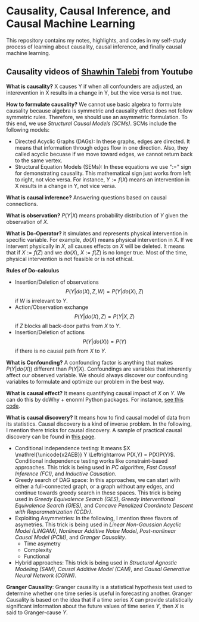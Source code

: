 # Causality, Causal Inference, and Causal Machine Learning
This repository contains my notes, highlights, and codes in my self-study process of learning about causality, causal inference, and finally causal machine learning.

## Causality videos of [Shawhin Talebi](https://www.youtube.com/watch?v=WqASiuM4a-A&list=PLz-ep5RbHosVVTz9HEzpI4d6xpWsc8rOa) from Youtube

**What is causality?** X causes Y if when all confounders are adjusted, an interevention in X results in a change in Y, but the vice versa is not true.

**How to formulate causality?** We cannot use basic algebra to formulate causality because algebra is symmetric and causality effect does not follow symmetric rules. Therefore, we should use an asymmetric formulation. To this end, we use *Structural Causal Models (SCMs)*. SCMs include the following models:
- Directed Acyclic Graphs (DAGs): In these graphs, edges are directed. It means that information through edges flow in one direction. Also, they called acyclic becuase if we move toward edges, we cannot return back to the same vertex.
- Structural Equation Models (SEMs): In these equations we use ":=" sign for demonstrating causality. This mathematical sign just works from left to right, not vice versa. For instance, $Y := f(X)$ means an intervention in X results in a change in Y, not vice versa.

**What is causal inference?** Answering questions based on causal connections.

**What is observation?** $P(Y|X)$ means probability distribution of $Y$ given the observation of $X$.

**What is Do-Operator?** it simulates and represents physical intervention in specific variable. For example, $do(X)$ means physical intervention in X. If we intervent physically in $X$, all causes effects on $X$ will be deleted. It means that if $X := f(Z)$ and we $do(X)$, $X := f(Z)$ is no longer true. Most of the time, physical intervention is not feasible or is not ethical.

**Rules of Do-calculus**
- Insertion/Deletion of observations 
$$P(Y|do(X),Z,W) = P(Y|do(X),Z)$$ if $W$ is irrelevant to $Y$.
- Action/Observation exchange
$$P(Y|do(X),Z) = P(Y|X,Z)$$ if $Z$ blocks all back-door paths from $X$ to $Y$.
- Insertion/Deletion of actions
$$P(Y|do(X)) = P(Y)$$ if there is no causal path from $X$ to $Y$.

**What is Confounding?** A confounding factor is anything that makes $P(Y|do(X))$ different than $P(Y|X)$. Confoundings are variables that inherently affect our observed variable. We should always discover our confounding variables to formulate and optimize our problem in the best way.

**What is causal effect?** It means quantifying causal impact of $X$ on $Y$. We can do this by doWhy + enonml Python packages. For instance, [see this code](causal_inference/Causal_inference.ipynb).

**What is causal discovery?** It means how to find causal model of data from its statistics. Causal discovery is a kind of inverse problem. In the following, I mention there tricks for causal discovery. A sample of practical causal discovery can be found in [this page](causal_discovery/causal_discovery.ipynb).
- Conditional independence testing: It means $X \mathrel{\unicode{x2AEB}} Y \Leftrightarrow P(X,Y) = P(X)P(Y)$. Conditional independence testing works like constraint-based approaches. This trick is being used in _PC algorithm_, _Fast Causal Inference (FCI)_, and _Inductive Causation_.
- Greedy search of DAG space: In this approaches, we can start with either a full-connected graph, or a graph without any edges, and continue towards greedy search in these spaces. This trick is being used in _Greedy Equivalence Search (GES)_, _Greedy Interventional Equivalence Search (GIES)_, and _Concave Penalized Coordinate Descent with Reparametrization (CCDr)_.
- Exploiting Asymmetries: In the following, I mention three flavors of asymetries. This trick is being used in _Linear Non-Gaussian Acyclic Model (LiNGAM)_, _Nonlinear Additive Noise Model_, _Post-nonlinear Causal Model (PCM)_, and _Granger Causality_.
    + Time asymetry
    + Complexity
    + Functional
- Hybrid approaches: This trick is being used in _Structural Agnostic Modeling (SAM)_, _Causal Additive Model (CAM)_, and _Causal Generative Neural Network (CGNN)_.

**Granger Causality**: Granger causality is a statistical hypothesis test used to determine whether one time series is useful in forecasting another. Granger Causality is based on the idea that if a time series $X$ can provide statistically significant information about the future values of time series $Y$, then $X$ is said to Granger-cause $Y$.
